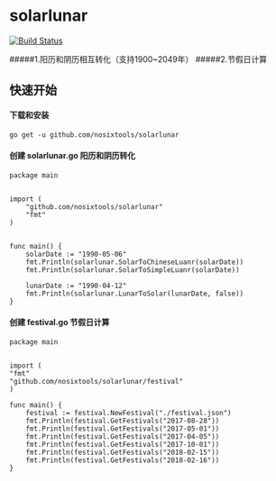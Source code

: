# solarlunar
[![Build Status](https://api.travis-ci.org/nosixtools/solarlunar.svg?branch=master)](https://api.travis-ci.org/nosixtools/solarlunar)

#####1.阳历和阴历相互转化（支持1900~2049年）
#####2.节假日计算

## 快速开始
#### 下载和安装
	go get -u github.com/nosixtools/solarlunar
#### 创建 solarlunar.go  阳历和阴历转化
```
package main 


import (
	"github.com/nosixtools/solarlunar" 
	"fmt"
)


func main() {
	solarDate := "1990-05-06"
	fmt.Println(solarlunar.SolarToChineseLuanr(solarDate))
	fmt.Println(solarlunar.SolarToSimpleLuanr(solarDate))
	
	lunarDate := "1990-04-12"
	fmt.Println(solarlunar.LunarToSolar(lunarDate, false))
}

```
#### 创建 festival.go 节假日计算
```
package main


import (
"fmt"
"github.com/nosixtools/solarlunar/festival"
)

func main() {
	festival := festival.NewFestival("./festival.json")
	fmt.Println(festival.GetFestivals("2017-08-28"))
	fmt.Println(festival.GetFestivals("2017-05-01"))
	fmt.Println(festival.GetFestivals("2017-04-05"))
	fmt.Println(festival.GetFestivals("2017-10-01"))
	fmt.Println(festival.GetFestivals("2018-02-15"))
	fmt.Println(festival.GetFestivals("2018-02-16"))
}
```

